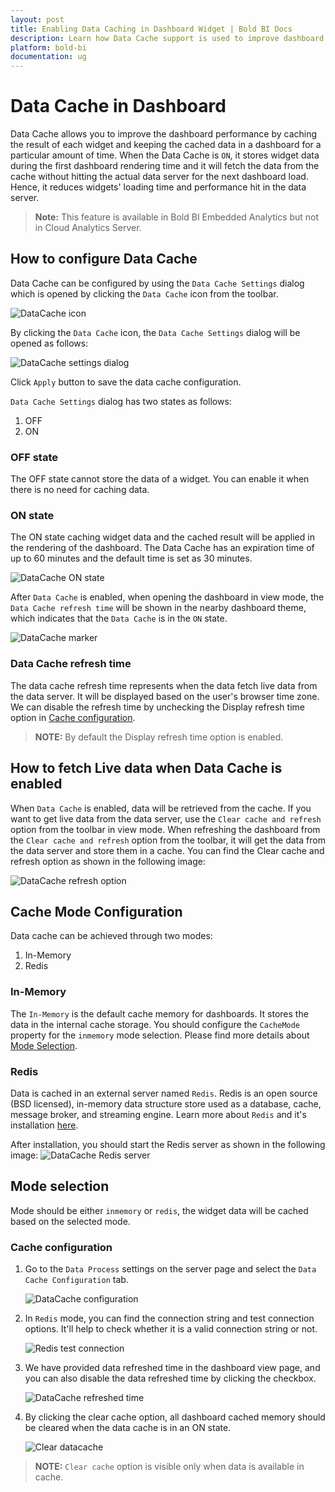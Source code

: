 ```yaml
---
layout: post
title: Enabling Data Caching in Dashboard Widget | Bold BI Docs
description: Learn how Data Cache support is used to improve dashboard performance by caching widget data during the interactions in a dashboard in the Bold BI application.
platform: bold-bi
documentation: ug
---
```


# Data Cache in Dashboard
Data Cache allows you to improve the dashboard performance by caching the result of each widget and keeping the cached data in a dashboard for a particular amount of time. When the Data Cache is `ON`, it stores widget data during the first dashboard rendering time and it will fetch the data from the cache without hitting the actual data server for the next dashboard load. Hence, it reduces widgets' loading time and performance hit in the data server.

> **Note:** This feature is available in Bold BI Embedded Analytics but not in Cloud Analytics Server.

## How to configure Data Cache
Data Cache can be configured by using the `Data Cache Settings` dialog which is opened by clicking the `Data Cache` icon from the toolbar.

![DataCache icon](/static/assets/working-with-dashboards/images/DataCache-toolbar-icon.png)

By clicking the `Data Cache` icon, the `Data Cache Settings` dialog will be opened as follows:

![DataCache settings dialog](/static/assets/working-with-dashboards/images/DataCache-settings-dialog.png#max-width=62%)

Click `Apply` button to save the data cache configuration.

`Data Cache Settings` dialog has two states as follows:
1. OFF
2. ON

### OFF state
The OFF state cannot store the data of a widget. You can enable it when there is no need for caching data.

### ON state
The ON state caching widget data and the cached result will be applied in the rendering of the dashboard. The Data Cache has an expiration time of up to 60 minutes and the default time is set as 30 minutes.

![DataCache ON state](/static/assets/working-with-dashboards/images/DataCache-ON-state.png#max-width=62%)

After `Data Cache` is enabled, when opening the dashboard in view mode, the `Data Cache refresh time` will be shown in the nearby dashboard theme, which indicates that the `Data Cache` is in the `ON` state.

![DataCache marker](/static/assets/working-with-dashboards/images/DataCache-cachemark.png#max-width=100%)

### Data Cache refresh time
The data cache refresh time represents when the data fetch live data from the data server. It will be displayed based on the user's browser time zone. We can disable the refresh time by unchecking the Display refresh time option in [Cache configuration](/working-with-dashboards/data-cache/#cache-configuration).

>**NOTE:** By default the Display refresh time option is enabled. 

## How to fetch Live data when Data Cache is enabled
When `Data Cache` is enabled, data will be retrieved from the cache. If you want to get live data from the data server, use the `Clear cache and refresh` option from the toolbar in view mode. When refreshing the dashboard from the `Clear cache and refresh` option from the toolbar, it will get the data from the data server and store them in a cache. You can find the Clear cache and refresh option as shown in the following image:

![DataCache refresh option](/static/assets/working-with-dashboards/images/DataCache-refresh-option.png#max-width=100%)

## Cache Mode Configuration
Data cache can be achieved through two modes:
1. In-Memory
2. Redis

### In-Memory
The `In-Memory` is the default cache memory for dashboards. It stores the data in the internal cache storage. You should configure the `CacheMode` property for the `inmemory` mode selection. Please find more details about [Mode Selection](/working-with-dashboards/data-cache/#mode-selection).

### Redis
Data is cached in an external server named `Redis`. Redis is an open source (BSD licensed), in-memory data structure store used as a database, cache, message broker, and streaming engine. Learn more about `Redis` and it's installation [here](https://redis.io/).

After installation, you should start the Redis server as shown in the following image:
![DataCache Redis server](/static/assets/working-with-dashboards/images/DataCache-Redis-server.png#max-width=70%)

## Mode selection
Mode should be either `inmemory` or `redis`, the widget data will be cached based on the selected mode.

### Cache configuration
1. Go to the `Data Process` settings on the server page and select the `Data Cache Configuration` tab.

    ![DataCache configuration](/static/assets/working-with-dashboards/images/datacache_configuration.png#max-width=100%)

2. In `Redis` mode, you can find the connection string and test connection options. It'll help to check whether it is a valid connection string or not.

    ![Redis test connection](/static/assets/working-with-dashboards/images/Redis_Mode.png#max-width=70%)

3. We have provided data refreshed time in the dashboard view page, and you can also disable the data refreshed time by clicking the checkbox.

    ![DataCache refreshed time](/static/assets/working-with-dashboards/images/display_refresh_time.png#max-width=70%)

4. By clicking the clear cache option, all dashboard cached memory should be cleared when the data cache is in an ON state.

    ![Clear datacache](/static/assets/working-with-dashboards/images/clear_cache.png#max-width=70%)

>**NOTE:** `Clear cache` option is visible only when data is available in cache.
 